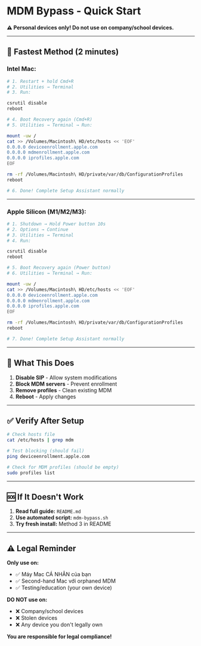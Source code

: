 # MDM Bypass - Quick Start

**⚠️ Personal devices only! Do not use on company/school devices.**

---

## 🚀 Fastest Method (2 minutes)

### Intel Mac:

```bash
# 1. Restart + hold Cmd+R
# 2. Utilities → Terminal
# 3. Run:

csrutil disable
reboot

# 4. Boot Recovery again (Cmd+R)
# 5. Utilities → Terminal → Run:

mount -uw /
cat >> /Volumes/Macintosh\ HD/etc/hosts << 'EOF'
0.0.0.0 deviceenrollment.apple.com
0.0.0.0 mdmenrollment.apple.com
0.0.0.0 iprofiles.apple.com
EOF

rm -rf /Volumes/Macintosh\ HD/private/var/db/ConfigurationProfiles
reboot

# 6. Done! Complete Setup Assistant normally
```

---

### Apple Silicon (M1/M2/M3):

```bash
# 1. Shutdown → Hold Power button 10s
# 2. Options → Continue
# 3. Utilities → Terminal
# 4. Run:

csrutil disable
reboot

# 5. Boot Recovery again (Power button)
# 6. Utilities → Terminal → Run:

mount -uw /
cat >> /Volumes/Macintosh\ HD/etc/hosts << 'EOF'
0.0.0.0 deviceenrollment.apple.com
0.0.0.0 mdmenrollment.apple.com
0.0.0.0 iprofiles.apple.com
EOF

rm -rf /Volumes/Macintosh\ HD/private/var/db/ConfigurationProfiles
reboot

# 7. Done! Complete Setup Assistant normally
```

---

## 📝 What This Does

1. **Disable SIP** - Allow system modifications
2. **Block MDM servers** - Prevent enrollment
3. **Remove profiles** - Clean existing MDM
4. **Reboot** - Apply changes

---

## ✅ Verify After Setup

```bash
# Check hosts file
cat /etc/hosts | grep mdm

# Test blocking (should fail)
ping deviceenrollment.apple.com

# Check for MDM profiles (should be empty)
sudo profiles list
```

---

## 🆘 If It Doesn't Work

1. **Read full guide:** `README.md`
2. **Use automated script:** `mdm-bypass.sh`
3. **Try fresh install:** Method 3 in README

---

## ⚠️ Legal Reminder

**Only use on:**
- ✅ Máy Mac CÁ NHÂN của bạn
- ✅ Second-hand Mac với orphaned MDM
- ✅ Testing/education (your own device)

**DO NOT use on:**
- ❌ Company/school devices
- ❌ Stolen devices
- ❌ Any device you don't legally own

**You are responsible for legal compliance!**
